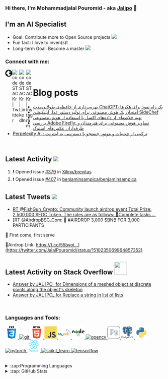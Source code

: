 ### Hi there, I'm Mohammadjalal Pouromid - aka [Jalipo][website] 👋
## I'm an AI Specialist

 
- Goal: Contribute more to Open Source projects <img src="https://media.giphy.com/media/WUlplcMpOCEmTGBtBW/giphy.gif" width="30">
- Fun fact: I love to inven(s)t
- Long-term Goal: Become a master <img src="https://media.giphy.com/media/BMyEGC1ZzwS6W2cc5n/giphy.gif"  width="30" >

### Connect with me:

[<img align="left" alt="codeSTACKr.com" width="22px" src="https://raw.githubusercontent.com/iconic/open-iconic/master/svg/globe.svg" />][website]
[<img align="left" alt="codeSTACKr | Twitter" width="22px" src="https://cdn.jsdelivr.net/npm/simple-icons@v3/icons/twitter.svg" />][twitter]
[<img align="left" alt="codeSTACKr | LinkedIn" width="22px" src="https://cdn.jsdelivr.net/npm/simple-icons@v3/icons/linkedin.svg" />][linkedin]
[<img align="left" alt="codeSTACKr | Instagram" width="22px" src="https://cdn.jsdelivr.net/npm/simple-icons@v3/icons/instagram.svg" />][instagram]

<br />

# Blog posts
<!-- BLOG-POST-LIST:START -->
- [بهره‌برداری از حافظه‌ی طولانی‌مدت ChatGPT: یک راه نفوذ برای هکرها](https://cyberuni.ir/blog/%D8%A8%D9%87%D8%B1%D9%87%D8%A8%D8%B1%D8%AF%D8%A7%D8%B1%DB%8C-%D8%A7%D8%B2-%D8%AD%D8%A7%D9%81%D8%B8%D9%87%DB%8C-%D8%B7%D9%88%D9%84%D8%A7%D9%86%DB%8C%D9%85%D8%AF%D8%AA-chatgpt-%DB%8C%DA%A9-%D8%B1%D8%A7%D9%87-%D9%86%D9%81%D9%88%D8%B0-%D8%A8%D8%B1%D8%A7%DB%8C-%D9%87%DA%A9%D8%B1%D9%87%D8%A7/)
- [امتحان یک هوش مصنوعی برای تولید دستور غذا، اپلیکیشن SideChef](https://cyberuni.ir/blog/%D8%A7%D9%85%D8%AA%D8%AD%D8%A7%D9%86-%DB%8C%DA%A9-%D9%87%D9%88%D8%B4-%D9%85%D8%B5%D9%86%D9%88%D8%B9%DB%8C-%D8%A8%D8%B1%D8%A7%DB%8C-%D8%AA%D9%88%D9%84%DB%8C%D8%AF-%D8%AF%D8%B3%D8%AA%D9%88%D8%B1-%D8%BA%D8%B0%D8%A7-%D8%A7%D9%BE%D9%84%DB%8C%DA%A9%DB%8C%D8%B4%D9%86-sidechef/)
- [تهیه خلاصه‌ای از داده‌های اکسل با استفاده از هوش مصنوعی](https://cyberuni.ir/blog/%D8%AA%D9%87%DB%8C%D9%87-%D8%AE%D9%84%D8%A7%D8%B5%D9%87%D8%A7%DB%8C-%D8%A7%D8%B2-%D8%AF%D8%A7%D8%AF%D9%87%D9%87%D8%A7%DB%8C-%D8%A7%DA%A9%D8%B3%D9%84-%D8%A8%D8%A7-%D8%A7%D8%B3%D8%AA%D9%81%D8%A7%D8%AF%D9%87-%D8%A7%D8%B2-%D9%87%D9%88%D8%B4-%D9%85%D8%B5%D9%86%D9%88%D8%B9%DB%8C/)
- [بررسی Adobe Firefly: تصاویر هوش مصنوعی برای هنرمندان و طرفداران عکس‌های استوک](https://cyberuni.ir/blog/%D8%A8%D8%B1%D8%B1%D8%B3%DB%8C-adobe-firefly-%D8%AA%D8%B5%D8%A7%D9%88%DB%8C%D8%B1-%D9%87%D9%88%D8%B4-%D9%85%D8%B5%D9%86%D9%88%D8%B9%DB%8C-%D8%A8%D8%B1%D8%A7%DB%8C-%D9%87%D9%86%D8%B1%D9%85%D9%86%D8%AF%D8%A7%D9%86-%D9%88-%D8%B7%D8%B1%D9%81%D8%AF%D8%A7%D8%B1%D8%A7%D9%86-%D8%B9%DA%A9%D8%B3%D9%87%D8%A7%DB%8C-%D8%A7%D8%B3%D8%AA%D9%88%DA%A9/)
- [Perpelexity AI : ترکیبی از چت‌بات و موتور جستجو با دسترسی به اینترنت](https://cyberuni.ir/blog/perpelexity-ai-%D8%AA%D8%B1%DA%A9%DB%8C%D8%A8%DB%8C-%D8%A7%D8%B2-%DA%86%D8%AA%D8%A8%D8%A7%D8%AA-%D9%88-%D9%85%D9%88%D8%AA%D9%88%D8%B1-%D8%AC%D8%B3%D8%AA%D8%AC%D9%88-%D8%A8%D8%A7-%D8%AF%D8%B3%D8%AA%D8%B1%D8%B3%DB%8C-%D8%A8%D9%87-%D8%A7%DB%8C%D9%86%D8%AA%D8%B1%D9%86%D8%AA/)
<!-- BLOG-POST-LIST:END -->


<br/>

## Latest Activity <img src="https://raw.githubusercontent.com/innng/innng/master/assets/kyubey.gif" width="80"> 
<!--START_SECTION:activity-->
1. ❗️ Opened issue [#379](https://github.com/Xilinx/brevitas/issues/379) in [Xilinx/brevitas](https://github.com/Xilinx/brevitas)
2. ❗️ Opened issue [#407](https://github.com/benjaminsampica/benjaminsampica/issues/407) in [benjaminsampica/benjaminsampica](https://github.com/benjaminsampica/benjaminsampica)
<!--END_SECTION:activity-->


## Latest Tweets <img src="https://media.giphy.com/media/26BRxIdjE82KNmVJm/giphy.gif" width="30"> 

<!-- TWITTER:START -->
- [RT @FishGun_Crypto: Community launch airdrop event
Total Prize: 2,500,000 $FGC Token. The rules are as follows:
🐡Complete tasks ...](https://twitter.com/JalalPouromid/status/1510434904487743493)
- [RT @AirdropBSC_Com: 🎁 #AIRDROP 3,000 $BNB FOR 3,000 PARTICIPANTS 

🎁 First come, first serve

🔗Airdrop Link: https://t.co/55bvoi...](https://twitter.com/JalalPouromid/status/1510235069964857352)
<!-- TWITTER:END -->

## Latest Activity on Stack Overflow  <img src="https://media.giphy.com/media/ule4vhcY1xEKQ/giphy.gif" height="40" width = '40'> 

<!-- STACKOVERFLOW:START -->
- [Answer by JAL IPO_ for Dimensions of a meshed object at discrete points along the object&#39;s skeleton](https://stackoverflow.com/questions/79000040/dimensions-of-a-meshed-object-at-discrete-points-along-the-objects-skeleton/79051975#79051975)
- [Answer by JAL IPO_ for Replace a string in list of lists](https://stackoverflow.com/questions/13781828/replace-a-string-in-list-of-lists/75055822#75055822)
<!-- STACKOVERFLOW:END -->

<br/>

  <h3 align="left">Languages and Tools:</h3>
<p align="left"> <a href="https://www.w3schools.com/css/" target="_blank"> <img src="https://raw.githubusercontent.com/devicons/devicon/master/icons/css3/css3-original-wordmark.svg" alt="css3" width="40" height="40"/> </a> <a href="https://git-scm.com/" target="_blank"> <img src="https://www.vectorlogo.zone/logos/git-scm/git-scm-icon.svg" alt="git" width="40" height="40"/> </a> <a href="https://www.w3.org/html/" target="_blank"> <img src="https://raw.githubusercontent.com/devicons/devicon/master/icons/html5/html5-original-wordmark.svg" alt="html5" width="40" height="40"/> </a> <a href="https://developer.mozilla.org/en-US/docs/Web/JavaScript" target="_blank"> <img src="https://raw.githubusercontent.com/devicons/devicon/master/icons/javascript/javascript-original.svg" alt="javascript" width="40" height="40"/> </a> <a href="https://www.mysql.com/" target="_blank"> <img src="https://raw.githubusercontent.com/devicons/devicon/master/icons/mysql/mysql-original-wordmark.svg" alt="mysql" width="40" height="40"/> </a> <a href="https://nodejs.org" target="_blank"> <img src="https://raw.githubusercontent.com/devicons/devicon/master/icons/nodejs/nodejs-original-wordmark.svg" alt="nodejs" width="40" height="40"/> </a> <a href="https://opencv.org/" target="_blank"> <img src="https://www.vectorlogo.zone/logos/opencv/opencv-icon.svg" alt="opencv" width="40" height="40"/> </a> <a href="https://www.photoshop.com/en" target="_blank"> <img src="https://raw.githubusercontent.com/devicons/devicon/master/icons/photoshop/photoshop-line.svg" alt="photoshop" width="40" height="40"/> </a> <a href="https://www.postgresql.org" target="_blank"> <img src="https://raw.githubusercontent.com/devicons/devicon/master/icons/postgresql/postgresql-original-wordmark.svg" alt="postgresql" width="40" height="40"/> </a> <a href="https://www.python.org" target="_blank"> <img src="https://raw.githubusercontent.com/devicons/devicon/master/icons/python/python-original.svg" alt="python" width="40" height="40"/> </a> <a href="https://pytorch.org/" target="_blank"> <img src="https://www.vectorlogo.zone/logos/pytorch/pytorch-icon.svg" alt="pytorch" width="40" height="40"/> </a> <a href="https://reactjs.org/" target="_blank"> <img src="https://raw.githubusercontent.com/devicons/devicon/master/icons/react/react-original-wordmark.svg" alt="react" width="40" height="40"/> </a> <a href="https://scikit-learn.org/" target="_blank"> <img src="https://upload.wikimedia.org/wikipedia/commons/0/05/Scikit_learn_logo_small.svg" alt="scikit_learn" width="40" height="40"/> </a> <a href="https://www.tensorflow.org" target="_blank"> <img src="https://www.vectorlogo.zone/logos/tensorflow/tensorflow-icon.svg" alt="tensorflow" width="40" height="40"/> </a> </p>

<br/>



<details>
  <summary>:zap:Programming Languages</summary>

  [![Top Langs](https://github-readme-stats.vercel.app/api/top-langs/?username=iamjalipo)](https://github.com/anuraghazra/github-readme-stats)

</details>

<details>
  <summary>:zap: GitHub Stats</summary>

  <img align="left" alt="jalipo" src="https://github-readme-stats.codestackr.vercel.app/api?username=iamjalipo&theme=vue&show_icons=true&hide_border=true" />

</details>




[website]: https://iamjalipo.github.io/
[twitter]: https://twitter.com/JalalPouromid
[instagram]: https://www.instagram.com/jalipo_/
[linkedin]: https://www.linkedin.com/in/mohammadjalal-pouromid-9568901b0


